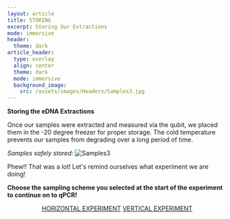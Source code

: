 ```yaml
---
layout: article
title: STORING 
excerpt: Storing Our Extractions
mode: immersive
header:
  theme: dark
article_header:
  type: overlay
  align: center
  theme: dark
  mode: immersive
  background_image:
    src: /assets/images/Headers/Samples3.jpg
---
```


**Storing the eDNA Extractions**    

Once our samples were extracted and measured via the qubit, we placed them in the -20 degree freezer for proper storage. The cold temperature prevents our samples from degrading over a long period of time. 

*Samples safely stored:*
![Samples3](/assets/images/BIG-EXT/Samples3.jpg)  


Phew!! That was a lot! Let's remind ourselves what experiment we are doing!

**Choose the sampling scheme you selected at the start of the experiment to continue on to qPCR!**    

<p align="center">
<a class="button button--outline-primary button--pill" href="https://maine-wodna.github.io/qPCR/HorizontalqPCRBackground">HORIZONTAL EXPERIMENT</a> <a class="button button--outline-primary button--pill" href="https://maine-wodna.github.io/qPCR/VerticalqPCRBackground">VERTICAL EXPERIMENT</a></p>